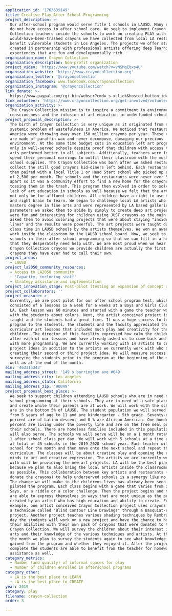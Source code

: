 ```yaml
---
application_id: '1763639149'
title: Creative Play After School Programming
project_description: >-
  Our after-school program would serve Title 1 schools in LAUSD. Many children
  do not have access to after school care. We seek to implement Crayon
  Collection teachers inside the schools to work on creating PLAY with the
  would-have-been-trashed crayons we have collected from local LA restaurants to
  benefit vulnerable students in Los Angeles. The projects we offer students are
  created in partnership with professional artists offering deep learning
  experiences that are fun and developmentally rich.
organization_name: Crayon Collection
organization_description: Non-profit organization
project_video: 'https://www.youtube.com/watch?v=vNSMqEbxs4U'
organization_website: 'https://www.crayoncollection.org'
organization_twitter: '@crayoncollectio'
organization_facebook: www.facebook.com/crayoncollection
organization_instagram: '@crayoncollection'
link_donate: >-
  https://www.paypal.com/cgi-bin/webscr?cmd=_s-xclick&hosted_button_id=WREYPQ6NY8W5Y
link_volunteer: 'https://www.crayoncollection.org/get-involved/volunteer/'
organization_activity: >-
  The Crayon Collection mission is to inspire a commitment to environmental
  consciousness and the infusion of art education in underfunded schools.
project_proposal_description: >-
  The birth of Crayon Collection is very unique as it originated from solving a
  systemic problem of wastefulness in America. We noticed that restaurants in
  America were throwing away over 150 million crayons per year. These crayons
  are made of paraffin wax and never decompose, damaging our precious
  environment. At the same time budget cuts in education left art programs to be
  only in well-served schools despite proof that children with access to the
  arts performed better in all subjects. Additionally, teachers were forced to
  spend their personal earnings to outfit their classroom with the most basic
  school supplies. The Crayon Collection was born after we asked restaurants to
  collect the still good crayons kid-diners left behind. Each restaurant was
  then paired with a local Title 1 or Head Start school who picked up an average
  of 2,500 per month. The schools and the restaurants were never over 5 miles
  apart so it was a community effort to find a new home for the crayons versus
  tossing them in the trash. This program then evolved in order to solve the
  lack of art education in schools as well because we felt that the arts should
  not only be for affluent children. All children have a right to use their left
  and right brain to learn. We began to challenge local LA artists who had a
  masters degree in fine arts and were represented by LA based galleries. The
  parameters we asked them to abide by simply to create deep art projects that
  were fun and interesting for children using JUST crayons as the main tool. We
  asked them to avoid coloring projects that were about staying "inside the
  lines" and the results were powerful. The art projects were taught during
  class time in LAUSD schools by the artists themselves. We won an award for our
  work inside the classroom by the LAUSD school board. Now, we seek to support
  schools in their after school programming so that we can fill in a huge void
  that they desperately need help with. We are most proud when we hear that the
  Crayon Collection crayons we provide children are actually the first pack of
  crayons they have ever had to call their own.
project_areas:
  - LAUSD
project_la2050_community_resources:
  - Access to LA2050 community
  - 'Capacity, including staff'
  - Strategy assistance and implementation
project_innovation_stage: Post-pilot (testing an expansion of concept after initially successful pilot)
project_collaborators: ''
project_measure: >-
  Currently, we are post pilot for our after school program test, which
  consisted of 6 lessons 1x a week for 6 weeks at a Boys and Girls Club in South
  LA. Each lesson was 60 minutes and started with a game the teacher would play
  with the students about colors. Next, the artist conceived project ideas were
  taught and the students had a great time. It was a huge success to teach our
  program to the students. The students and the faculty appreciated the extra
  curricular art lessons that included much play and creativity for the
  children. The director of this facility expressed how calm the children were
  after each of our lessons and have already asked us to come back and continue
  with more programming. We are currently working with 14 artists to create more
  project ideas in addition to the artists we currently work with who are
  creating their second or third project idea. We will measure success by
  surveying the students prior to the program at the beginning of the month as
  well as at the end of the month.
ein: '463314343'
mailing_address_street: '149 s barrington ave #649'
mailing_address_city: Los angeles
mailing_address_state: California
mailing_address_zip: '90049'
project_proposal_best_place: >-
  We seek to support children attending LAUSD schools who are in need of after
  school programming at their schools. They are in need of a safe place to play
  and create while their parents are at work. We will work with the schools that
  are in the bottom 5% of LAUSD. The student population we will served ranges
  from 5 years of age to 11 and are kindergarten - 5th grade. Seventy-eight
  percent are of Latino descent and 8 % are African American. One-hundred
  percent are living under the poverty line and are on the free meal programs at
  their schools. There are homeless families included in this population who we
  will also serve. The schools we will serve will be on a 1 month rotation with
  1 after school class per day. We will work with 5 schools at a time and serve
  at total of 45 schools in the 2019-2020 school year. Each teacher will serve 1
  school for the month and then move onto the next school and repeat the
  curriculum. The classes will be about creative play and opening the children's
  minds to art and creative expression. The artists we are currently working
  with will be providing the new art projects. LA will be the best place to play
  because we plan to also bring the local artists inside the classrooms as often
  as possible. This collaboration between key artists and restaurants (who
  donate the crayons) to help underserved schools is a synergy like no other.
  The change we will make in the childrens lives has already been seen as we
  piloted the program. Each class begins with a game that varies from Simon
  Says, or a riddle or a color challenge. Then the project begins and the kids
  are able to express themselves in ways that are most unique as the project is
  created by an artist who has high education and ability to create. For
  example, one artist conceived Crayon Collection project uses crayons to teach
  a technique called "Blind Contour Line Drawings" through a Basquiat-esque
  project. Another project teaches various shading techniques by Rembrandt. Each
  day the students will work on a new project and have the chance to hone in on
  their abilities with their own pack of crayons that were donated to them but
  Crayon Collection. We will survey the children about their interest in the
  arts and their knowledge of the various techniques and artists. At the end of
  the month we plan to survey the students again to see what knowledge they
  gained from the program and whether they enjoyed it. After the project is
  complete the students are able to benefit from the teacher for homework
  assistance as well.
category_metrics:
  - Number (and quality) of informal spaces for play
  - Number of children enrolled in afterschool programs
category_other:
  - LA is the best place to LEARN
  - LA is the best place to CREATE
year: 2019
category: play
filename: crayon-collection
order: 3

---
```

